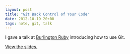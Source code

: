 ```yaml
---
layout: post
title: "Git Back Control of Your Code"
date: 2012-10-19 20:00
tags: note, git, talk
---
```


I gave a talk at [Burlington Ruby](http://burlingtonruby.org/) introducing how
to use Git.

[View the slides.](http://www.brettchalupa.com/git-presentation)
